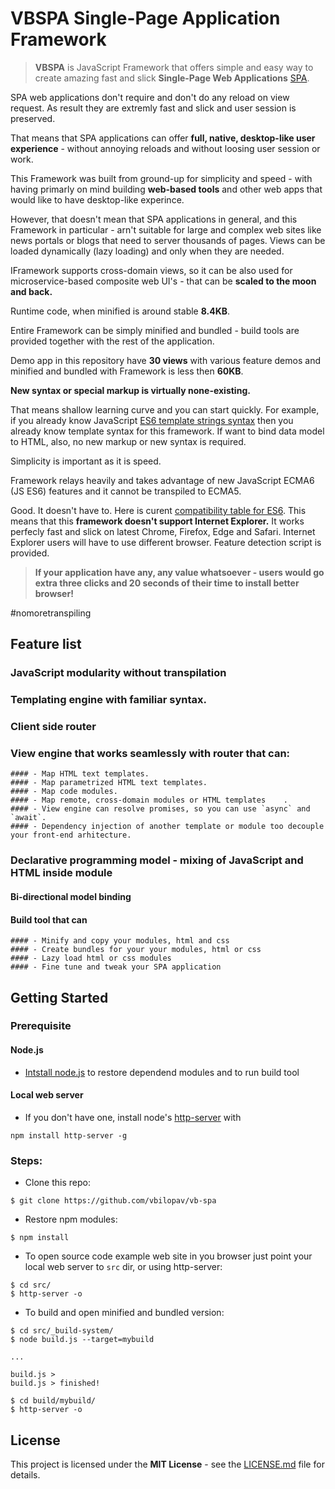 # VBSPA Single-Page Application Framework

> **VBSPA** is JavaScript Framework that offers simple and easy way to create amazing fast and slick **Single-Page Web Applications** [SPA](https://en.wikipedia.org/wiki/Single-page_application).

SPA web applications don't require and don't do any reload on view request. As result they are extremly fast and slick and user session is preserved. 

That means that SPA applications can offer **full, native, desktop-like user experience** - without annoying reloads and without loosing user session or work.

This Framework was built from ground-up for simplicity and speed - with having primarly on mind building **web-based tools** and other web apps that would like to have desktop-like experince.

However, that doesn't mean that SPA applications in general, and this Framework in particular - arn't suitable for large and complex web sites like news portals or blogs that need to server thousands of pages. Views can be loaded dynamically (lazy loading) and only when they are needed. 

IFramework supports cross-domain views, so it can be also used for microservice-based composite web UI's  - that can be **scaled to the moon and back.**

Runtime code, when minified is around stable **8.4KB**. 

Entire Framework can be simply minified and bundled - build tools are provided together with the rest of the application. 

Demo app in this repository have **30 views** with various feature demos and minified and bundled with Framework is less then **60KB**.

**New syntax or special markup is virtually none-existing.** 

That means shallow learning curve and you can start quickly. For example, if you already know JavaScript [ES6 template strings syntax](https://developer.mozilla.org/en-US/docs/Web/JavaScript/Reference/Template_literals) then you already know template syntax for this framework. If want to bind data model to HTML, also, no new markup or new syntax is required. 

Simplicity is important as it is speed.

Framework relays heavily and takes advantage of new JavaScript ECMA6 (JS ES6) features and it cannot be transpiled to ECMA5. 

Good. It doesn't have to. Here is curent [compatibility table for ES6](https://kangax.github.io/compat-table/es6/). This means that this **framework doesn't support Internet Explorer.** It works perfecly fast and slick on latest Chrome, Firefox, Edge and Safari. Internet Explorer users will have to use different browser. Feature detection script is provided.

> **If your application have any, any value whatsoever - users would go extra three clicks and 20 seconds of their time to install better browser!**  

#nomoretranspiling


## Feature list

### JavaScript modularity without transpilation

### Templating engine with familiar syntax. 

### Client side router 

###  View engine that works seamlessly with router that can:

    #### - Map HTML text templates.
    #### - Map parametrized HTML text templates.
    #### - Map code modules.
    #### - Map remote, cross-domain modules or HTML templates    .
    #### - View engine can resolve promises, so you can use `async` and `await`.
    #### - Dependency injection of another template or module too decouple your front-end arhitecture.

### Declarative programming model - mixing of JavaScript and HTML inside module

#### Bi-directional model binding

#### Build tool that can

    #### - Minify and copy your modules, html and css
    #### - Create bundles for your your modules, html or css
    #### - Lazy load html or css modules
    #### - Fine tune and tweak your SPA application


## Getting Started

### Prerequisite

#### Node.js

- [Intstall node.js](https://nodejs.org/en/download/) to restore dependend modules and to run build tool

#### Local web server

- If you don't have one, install node's [http-server](https://www.npmjs.com/package/http-server) with
```
npm install http-server -g
```

### Steps:

- Clone this repo:

```
$ git clone https://github.com/vbilopav/vb-spa
```

- Restore npm modules:

```
$ npm install
```

- To open source code example web site in you browser just point your local web server to
`src` dir, or using http-server:

```
$ cd src/
$ http-server -o
```

- To build and open minified and bundled version:
```
$ cd src/_build-system/
$ node build.js --target=mybuild

...

build.js >
build.js > finished!

$ cd build/mybuild/
$ http-server -o
```

## License

This project is licensed under the **MIT License** - see the [LICENSE.md](LICENSE.md) file for details.
